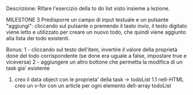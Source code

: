 Descrizione:
Rifare l'esercizio della to do list visto insieme a lezione.


MILESTONE 3
Predisporre un campo di input testuale e un pulsante "aggiungi": cliccando sul pulsante o premendo il tasto invio, il testo digitato viene letto e utilizzato per creare un nuovo todo, che quindi viene aggiunto alla lista dei todo esistenti.

Bonus:
1 - cliccando sul testo dell'item, invertire il valore della proprietà done del todo corrispondente (se done era uguale a false, impostare true e viceversa)
2 -  aggiungere un altro bottone che permetta la modifica di un task gia' esistente


1. creo il data object con le proprieta' della task -> todoList
    1.1 nell-HTML creo un v-for con un article per ogni elemento dell-array todoList
